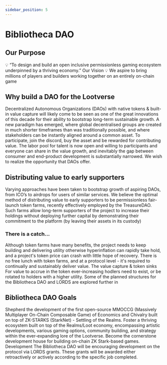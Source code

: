 ```yaml
---
sidebar_position: 5
---
```


# Bibliotheca DAO

## Our Purpose

💡 “To design and build an open inclusive permissionless gaming ecosystem underpinned by a thriving economy.”
Our Vision
💡 We aspire to bring millions of players and builders working together on an entirely on-chain game

## Why build a DAO for the Lootverse

Decentralized Autonomous Organizations (DAOs) with native tokens & built-in value capture will likely come to be seen as one of the great innovations of this decade for their ability to bootstrap long-term sustainable growth. A new paradigm has emerged, where global decentralised groups are created in much shorter timeframes than was traditionally possible, and where stakeholders can be instantly aligned around a common asset.
To participate, join the discord, buy the asset and be rewarded for contributing value. The labor pool for talent is now open and willing to participants and everyone can share in the value growth, and inevitably the gap between consumer and end-product development is substantially narrowed.
We wish to realize the opportunity that DAOs offer.

## Distributing value to early supporters

Varying approaches have been taken to bootstrap growth of aspiring DAOs, from ICO’s to airdrops for users of similar services. We believe the optimal method of distributing value to early supporters to be permissionless fair-launch token farms, recently effectively employed by the TreasureDAO.
Such farms allow long-term supporters of the project to increase their holdings without deploying further capital by demonstrating their commitment to the platform (by leaving their assets in its custody)

### There is a catch...

Although token farms have many benefits, the project needs to keep building and delivering utility otherwise hyperinflation can rapidly take hold, and a project's token price can crash with little hope of recovery. There is no free lunch with token farms, and at a protocol level - it's required to continually and sustainably deliver value.
The value capture & token sinks
For value to accrue in the token ever-increasing hodlers need to exist, or be rotated to holders with a higher utility. Some of the planned structures for the Bibliotheca DAO and LORDS are explored further in

## Bibliotheca DAO Goals

Shepherd the development of the first open-source MMOCCG (Massively Multiplayer On-Chain Composable Game) of Economics and Chivalry built on top of ZK-STARKS (StarkNet) - Settling of the Realms.
Foster a thriving ecosystem built on top of the Realms/Loot economy, encompassing artistic developments, various gaming options, community building, and strategy within the ever-expanding lore of the Lootverse.
Become the cornerstone development house for building on-chain ZK Stark-based games.
Development
The Bibliotheca DAO will be encouraging development on the protocol via LORDS grants. These grants will be awarded either retroactively or actively according to the specific job completed.
